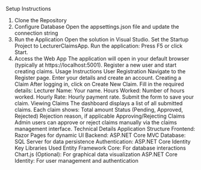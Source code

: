 Setup Instructions
1. Clone the Repository
2. Configure Database
Open the appsettings.json file and update the connection string
3. Run the Application
Open the solution in Visual Studio.
Set the Startup Project to LecturerClaimsApp.
Run the application:
Press F5 or click Start.
4. Access the Web App
The application will open in your default browser (typically at https://localhost:5001).
Register a new user and start creating claims.
Usage Instructions
User Registration
Navigate to the Register page.
Enter your details and create an account.
Creating a Claim
After logging in, click on Create New Claim.
Fill in the required details:
Lecturer Name: Your name.
Hours Worked: Number of hours worked.
Hourly Rate: Hourly payment rate.
Submit the form to save your claim.
Viewing Claims
The dashboard displays a list of all submitted claims.
Each claim shows:
Total amount
Status (Pending, Approved, Rejected)
Rejection reason, if applicable
Approving/Rejecting Claims
Admin users can approve or reject claims manually via the claims management interface.
Technical Details
Application Structure
Frontend: Razor Pages for dynamic UI
Backend: ASP.NET Core MVC
Database: SQL Server for data persistence
Authentication: ASP.NET Core Identity
Key Libraries Used
Entity Framework Core: For database interactions
Chart.js (Optional): For graphical data visualization
ASP.NET Core Identity: For user management and authentication
